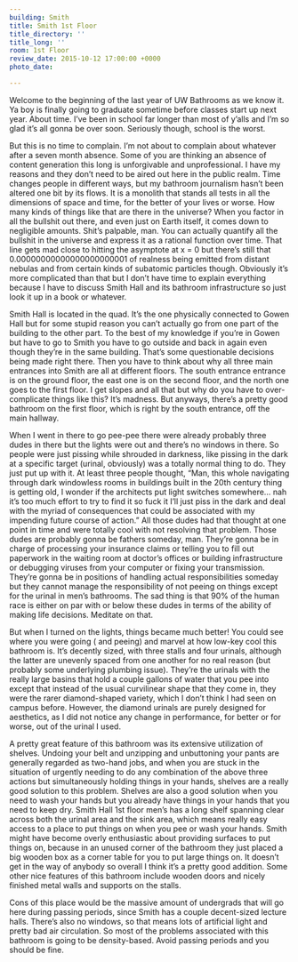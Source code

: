 ```yaml
---
building: Smith
title: Smith 1st Floor
title_directory: ''
title_long: ''
room: 1st Floor
review_date: 2015-10-12 17:00:00 +0000
photo_date: 

---
```

Welcome to the beginning of the last year of UW Bathrooms as we know it. Ya boy is finally going to graduate sometime before classes start up next year. About time. I’ve been in school far longer than most of y’alls and I’m so glad it’s all gonna be over soon. Seriously though, school is the worst.

But this is no time to complain. I’m not about to complain about whatever after a seven month absence. Some of you are thinking an absence of content generation this long is unforgivable and unprofessional. I have my reasons and they don’t need to be aired out here in the public realm. Time changes people in different ways, but my bathroom journalism hasn’t been altered one bit by its flows. It is a monolith that stands all tests in all the dimensions of space and time, for the better of your lives or worse. How many kinds of things like that are there in the universe? When you factor in all the bullshit out there, and even just on Earth itself, it comes down to negligible amounts. Shit’s palpable, man. You can actually quantify all the bullshit in the universe and express it as a rational function over time. That line gets mad close to hitting the asymptote at x = 0 but there’s still that 0.00000000000000000000001 of realness being emitted from distant nebulas and from certain kinds of subatomic particles though. Obviously it’s more complicated than that but I don’t have time to explain everything because I have to discuss Smith Hall and its bathroom infrastructure so just look it up in a book or whatever.

Smith Hall is located in the quad. It’s the one physically connected to Gowen Hall but for some stupid reason you can’t actually go from one part of the building to the other part. To the best of my knowledge if you’re in Gowen but have to go to Smith you have to go outside and back in again even though they’re in the same building. That’s some questionable decisions being made right there. Then you have to think about why all three main entrances into Smith are all at different floors. The south entrance entrance is on the ground floor, the east one is on the second floor, and the north one goes to the first floor. I get slopes and all that but why do you have to over-complicate things like this? It’s madness. But anyways, there’s a pretty good bathroom on the first floor, which is right by the south entrance, off the main hallway.

When I went in there to go pee-pee there were already probably three dudes in there but the lights were out and there’s no windows in there. So people were just pissing while shrouded in darkness, like pissing in the dark at a specific target (urinal, obviously) was a totally normal thing to do. They just put up with it. At least three people thought, “Man, this whole navigating through dark windowless rooms in buildings built in the 20th century thing is getting old, I wonder if the architects put light switches somewhere… nah it’s too much effort to try to find it so fuck it I’ll just piss in the dark and deal with the myriad of consequences that could be associated with my impending future course of action.” All those dudes had that thought at one point in time and were totally cool with not resolving that problem. Those dudes are probably gonna be fathers someday, man. They’re gonna be in charge of processing your insurance claims or telling you to fill out paperwork in the waiting room at doctor’s offices or building infrastructure or debugging viruses from your computer or fixing your transmission. They’re gonna be in positions of handling actual responsibilities someday but they cannot manage the responsibility of not peeing on things except for the urinal in men’s bathrooms. The sad thing is that 90% of the human race is either on par with or below these dudes in terms of the ability of making life decisions. Meditate on that.

But when I turned on the lights, things became much better! You could see where you were going ( and peeing) and marvel at how low-key cool this bathroom is. It’s decently sized, with three stalls and four urinals, although the latter are unevenly spaced from one another for no real reason (but probably some underlying plumbing issue). They’re the urinals with the really large basins that hold a couple gallons of water that you pee into except that instead of the usual curvilinear shape that they come in, they were the rarer diamond-shaped variety, which I don’t think I had seen on campus before. However, the diamond urinals are purely designed for aesthetics, as I did not notice any change in performance, for better or for worse, out of the urinal I used.

A pretty great feature of this bathroom was its extensive utilization of shelves. Undoing your belt and unzipping and unbuttoning your pants are generally regarded as two-hand jobs, and when you are stuck in the situation of urgently needing to do any combination of the above three actions but simultaneously holding things in your hands, shelves are a really good solution to this problem. Shelves are also a good solution when you need to wash your hands but you already have things in your hands that you need to keep dry. Smith Hall 1st floor men’s has a long shelf spanning clear across both the urinal area and the sink area, which means really easy access to a place to put things on when you pee or wash your hands. Smith might have become overly enthusiastic about providing surfaces to put things on, because in an unused corner of the bathroom they just placed a big wooden box as a corner table for you to put large things on. It doesn’t get in the way of anybody so overall I think it’s a pretty good addition. Some other nice features of this bathroom include wooden doors and nicely finished metal walls and supports on the stalls.

Cons of this place would be the massive amount of undergrads that will go here during passing periods, since Smith has a couple decent-sized lecture halls. There’s also no windows, so that means lots of artificial light and pretty bad air circulation. So most of the problems associated with this bathroom is going to be density-based. Avoid passing periods and you should be fine.